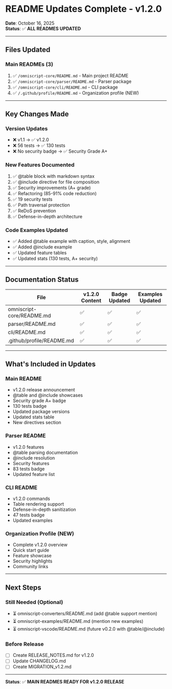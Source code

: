 # README Updates Complete - v1.2.0

**Date**: October 16, 2025  
**Status**: ✅ **ALL READMES UPDATED**

---

## Files Updated

### Main READMEs (3)
1. ✅ `/omniscript-core/README.md` - Main project README
2. ✅ `/omniscript-core/parser/README.md` - Parser package
3. ✅ `/omniscript-core/cli/README.md` - CLI package
4. ✅ `/.github/profile/README.md` - Organization profile (NEW)

---

## Key Changes Made

### Version Updates
- ❌ v1.1 → ✅ v1.2.0
- ❌ 56 tests → ✅ 130 tests
- ❌ No security badge → ✅ Security Grade A+

### New Features Documented
1. ✅ @table block with markdown syntax
2. ✅ @include directive for file composition
3. ✅ Security improvements (A+ grade)
4. ✅ Refactoring (85-91% code reduction)
5. ✅ 19 security tests
6. ✅ Path traversal protection
7. ✅ ReDoS prevention
8. ✅ Defense-in-depth architecture

### Code Examples Updated
- ✅ Added @table example with caption, style, alignment
- ✅ Added @include example
- ✅ Updated feature tables
- ✅ Updated stats (130 tests, A+ security)

---

## Documentation Status

| File | v1.2.0 Content | Badge Updated | Examples Updated |
|------|---------------|---------------|------------------|
| omniscript-core/README.md | ✅ | ✅ | ✅ |
| parser/README.md | ✅ | ✅ | ✅ |
| cli/README.md | ✅ | ✅ | ✅ |
| .github/profile/README.md | ✅ | ✅ | ✅ |

---

## What's Included in Updates

### Main README
- v1.2.0 release announcement
- @table and @include showcases
- Security grade A+ badge
- 130 tests badge
- Updated package versions
- Updated stats table
- New directives section

### Parser README
- v1.2.0 features
- @table parsing documentation
- @include resolution
- Security features
- 83 tests badge
- Updated feature list

### CLI README
- v1.2.0 commands
- Table rendering support
- Defense-in-depth sanitization
- 47 tests badge
- Updated examples

### Organization Profile (NEW)
- Complete v1.2.0 overview
- Quick start guide
- Feature showcase
- Security highlights
- Community links

---

## Next Steps

### Still Needed (Optional)
- ⏳ omniscript-converters/README.md (add @table support mention)
- ⏳ omniscript-examples/README.md (mention new examples)
- ⏳ omniscript-vscode/README.md (future v0.2.0 with @table/@include)

### Before Release
- [ ] Create RELEASE_NOTES.md for v1.2.0
- [ ] Update CHANGELOG.md
- [ ] Create MIGRATION_v1.2.md

---

**Status**: ✅ **MAIN READMES READY FOR v1.2.0 RELEASE**
